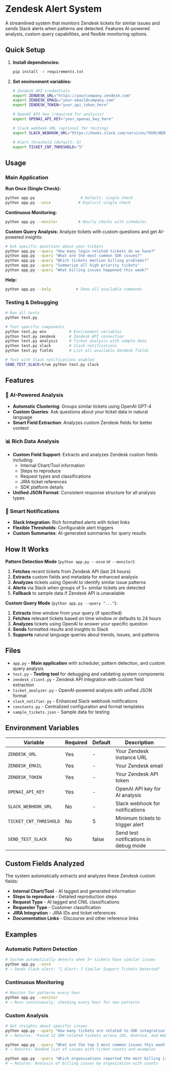 # Zendesk Alert System

A streamlined system that monitors Zendesk tickets for similar issues and sends Slack alerts when patterns are detected. Features AI-powered analysis, custom query capabilities, and flexible monitoring options.

## Quick Setup

1. **Install dependencies:**

   ```bash
   pip install -r requirements.txt
   ```

2. **Set environment variables:**

   ```bash
   # Zendesk API credentials
   export ZENDESK_URL="https://yourcompany.zendesk.com"
   export ZENDESK_EMAIL="your-email@company.com"
   export ZENDESK_TOKEN="your_api_token_here"

   # OpenAI API key (required for analysis)
   export OPENAI_API_KEY="your_openai_key_here"

   # Slack webhook URL (optional for testing)
   export SLACK_WEBHOOK_URL="https://hooks.slack.com/services/YOUR/WEBHOOK/URL"

   # Alert threshold (default: 5)
   export TICKET_CNT_THRESHOLD="5"
   ```

## Usage

### Main Application

**Run Once (Single Check):**

```bash
python app.py                    # Default: single check
python app.py --once            # Explicit single check
```

**Continuous Monitoring:**

```bash
python app.py --monitor         # Hourly checks with scheduler
```

**Custom Query Analysis:**
Analyze tickets with custom questions and get AI-powered insights:

```bash
# Ask specific questions about your tickets
python app.py --query "How many login related tickets do we have?"
python app.py --query "What are the most common SDK issues?"
python app.py --query "Which tickets mention billing problems?"
python app.py --query "Summarize all high priority tickets"
python app.py --query "What billing issues happened this week?"
```

**Help:**

```bash
python app.py --help           # Show all available commands
```

### Testing & Debugging

```bash
# Run all tests
python test.py

# Test specific components
python test.py env          # Environment variables
python test.py zendesk      # Zendesk API connection
python test.py analysis     # Ticket analysis with sample data
python test.py slack        # Slack notifications
python test.py fields       # List all available Zendesk fields

# Test with Slack notifications enabled
SEND_TEST_SLACK=true python test.py slack
```

## Features

### 🤖 AI-Powered Analysis

- **Automatic Clustering**: Groups similar tickets using OpenAI GPT-4
- **Custom Queries**: Ask questions about your ticket data in natural language
- **Smart Field Extraction**: Analyzes custom Zendesk fields for better context

### 📊 Rich Data Analysis

- **Custom Field Support**: Extracts and analyzes Zendesk custom fields including:
  - Internal Chart/Tool information
  - Steps to reproduce
  - Request types and classifications
  - JIRA ticket references
  - SDK platform details
- **Unified JSON Format**: Consistent response structure for all analysis types

### 🔔 Smart Notifications

- **Slack Integration**: Rich formatted alerts with ticket links
- **Flexible Thresholds**: Configurable alert triggers
- **Custom Summaries**: AI-generated summaries for query results

## How It Works

**Pattern Detection Mode** (`python app.py --once` or `--monitor`):

1. **Fetches** recent tickets from Zendesk API (last 24 hours)
2. **Extracts** custom fields and metadata for enhanced analysis
3. **Analyzes** tickets using OpenAI to identify similar issue patterns
4. **Alerts** via Slack when groups of 5+ similar tickets are detected
5. **Fallback** to sample data if Zendesk API is unavailable

**Custom Query Mode** (`python app.py --query "..."`):

1. **Extracts** time window from your query (if specified)
2. **Fetches** relevant tickets based on time window or defaults to 24 hours
3. **Analyzes** tickets using OpenAI to answer your specific question
4. **Sends** formatted results and insights to Slack
5. **Supports** natural language queries about trends, issues, and patterns

## Files

- `app.py` - **Main application** with scheduler, pattern detection, and custom query analysis
- `test.py` - **Testing tool** for debugging and validating system components
- `zendesk_client.py` - Zendesk API integration with custom field extraction
- `ticket_analyzer.py` - OpenAI-powered analysis with unified JSON format
- `slack_notifier.py` - Enhanced Slack webhook notifications
- `constants.py` - Centralized configuration and format templates
- `sample_tickets.json` - Sample data for testing

## Environment Variables

| Variable               | Required | Default | Description                           |
| ---------------------- | -------- | ------- | ------------------------------------- |
| `ZENDESK_URL`          | Yes      | -       | Your Zendesk instance URL             |
| `ZENDESK_EMAIL`        | Yes      | -       | Your Zendesk email                    |
| `ZENDESK_TOKEN`        | Yes      | -       | Your Zendesk API token                |
| `OPENAI_API_KEY`       | Yes      | -       | OpenAI API key for AI analysis        |
| `SLACK_WEBHOOK_URL`    | No       | -       | Slack webhook for notifications       |
| `TICKET_CNT_THRESHOLD` | No       | 5       | Minimum tickets to trigger alert      |
| `SEND_TEST_SLACK`      | No       | false   | Send test notifications in debug mode |

## Custom Fields Analyzed

The system automatically extracts and analyzes these Zendesk custom fields:

- **Internal Chart/Tool** - AI tagged and generated information
- **Steps to reproduce** - Detailed reproduction steps
- **Request Type** - AI tagged and CNIL classifications
- **Requester Type** - Customer classification
- **JIRA Integration** - JIRA IDs and ticket references
- **Documentation Links** - Discourse and other reference links

## Examples

### Automatic Pattern Detection

```bash
# System automatically detects when 5+ tickets have similar issues
python app.py --once
# → Sends Slack alert: "🚨 Alert: 7 Similar Support Tickets Detected"
```

### Continuous Monitoring

```bash
# Monitor for patterns every hour
python app.py --monitor
# → Runs continuously, checking every hour for new patterns
```

### Custom Analysis

```bash
# Get insights about specific issues
python app.py --query "How many tickets are related to SDK integration?"
# → Returns: "Found 12 SDK-related tickets across iOS, Android, and Web platforms"

python app.py --query "What are the top 3 most common issues this week?"
# → Returns: Ranked list of issues with ticket counts and examples

python app.py --query "Which organizations reported the most billing issues?"
# → Returns: Analysis of billing issues by organization with counts
```

